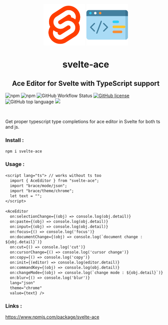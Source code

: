 <p align="center">
  <img src="./assets/svelte-icon.png" height="130px">
  <img src="./assets/code-icon.png" height="130px">
</p>
<h1 align="center">svelte-ace</h1>
<h2 align="center">Ace Editor for Svelte with TypeScript support</h2>

![npm](https://img.shields.io/npm/dw/svelte-ace?style=for-the-badge)
![npm](https://img.shields.io/npm/v/svelte-ace)
![GitHub Workflow Status](https://img.shields.io/github/workflow/status/nateshmbhat/svelte-ace/publish?label=Workflow)
[![GitHub license](https://img.shields.io/github/license/nateshmbhat/svelte-ace)](https://github.com/nateshmbhat/svelte-ace/blob/main/LICENSE)
![GitHub top language](https://img.shields.io/github/languages/top/nateshmbhat/svelte-ace)
[![](https://img.shields.io/badge/author-nateshmbhat-green.svg)](https://github.com/nateshmbhat)

<br>

Get proper typescript type completions for ace editor in Svelte for both ts and js.

### Install :

```
npm i svelte-ace
```

### Usage :

```svelte
<script lang="ts"> // works without ts too
  import { AceEditor } from "svelte-ace";
  import "brace/mode/json";
  import "brace/theme/chrome";
  let text = "";
</script>

<AceEditor
  on:selectionChange={(obj) => console.log(obj.detail)}
  on:paste={(obj) => console.log(obj.detail)}
  on:input={(obj) => console.log(obj.detail)}
  on:focus={() => console.log('focus')}
  on:documentChange={(obj) => console.log(`document change : ${obj.detail}`)}
  on:cut={() => console.log('cut')}
  on:cursorChange={() => console.log('cursor change')}
  on:copy={() => console.log('copy')}
  on:init={(editor) => console.log(editor.detail)}
  on:commandKey={(obj) => console.log(obj.detail)}
  on:changeMode={(obj) => console.log(`change mode : ${obj.detail}`)}
  on:blur={() => console.log('blur')}
  lang="json"
  theme="chrome"
  value={text} />

```

### Links : 
https://www.npmjs.com/package/svelte-ace